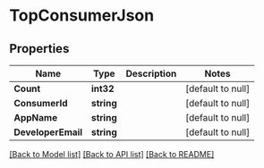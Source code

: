 # TopConsumerJson

## Properties
Name | Type | Description | Notes
------------ | ------------- | ------------- | -------------
**Count** | **int32** |  | [default to null]
**ConsumerId** | **string** |  | [default to null]
**AppName** | **string** |  | [default to null]
**DeveloperEmail** | **string** |  | [default to null]

[[Back to Model list]](../README.md#documentation-for-models) [[Back to API list]](../README.md#documentation-for-api-endpoints) [[Back to README]](../README.md)


